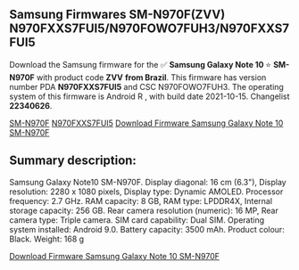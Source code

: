 <h2>Samsung Firmwares SM-N970F(ZVV) N970FXXS7FUI5/N970FOWO7FUH3/N970FXXS7FUI5</h2>
Download the Samsung firmware for the ✅ <strong>Samsung Galaxy Note 10 </strong> ⭐ <strong>SM-N970F</strong> with product code <strong>ZVV</strong> <strong> from Brazil</strong>. This firmware has version number PDA <strong>N970FXXS7FUI5</strong> and CSC N970FOWO7FUH3. The operating system of this firmware is Android R , with build date 2021-10-15. Changelist <strong>22340626</strong>.


[SM-N970F](https://samfirm.shop/samsung/model/SM-N970F)
[N970FXXS7FUI5](https://samfirm.shop/samsung/pda/N970FXXS7FUI5)
[Download Firmware Samsung Galaxy Note 10 SM-N970F](https://samfirm.shop/samsung/firmware/465240)
<h2>Summary description:</h2>
<p>Samsung Galaxy Note10 SM-N970F. Display diagonal: 16 cm (6.3"), Display resolution: 2280 x 1080 pixels, Display type: Dynamic AMOLED. Processor frequency: 2.7 GHz. RAM capacity: 8 GB, RAM type: LPDDR4X, Internal storage capacity: 256 GB. Rear camera resolution (numeric): 16 MP, Rear camera type: Triple camera. SIM card capability: Dual SIM. Operating system installed: Android 9.0. Battery capacity: 3500 mAh. Product colour: Black. Weight: 168 g</p>


[Download Firmware Samsung Galaxy Note 10 SM-N970F](https://samfirm.shop/samsung/firmware/465240)

